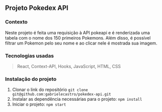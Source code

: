 ## Projeto Pokedex API

### Contexto

Neste projeto é feita uma requisição à API pokeapi e é renderizada uma tabela com o nome dos 150 primeiros Pokemons. Além disso, é possível filtrar um Pokemon pelo seu nome e ao clicar nele é mostrada sua imagem. 

### Tecnologias usadas

>React, Context-API, Hooks, JavaScript, HTML, CSS

### Instalação do projeto

1. Clonar o link do repositório ```git clone git@github.com:gabrielecastro/pokedex-api.git``` 
2. Instalar as dependência necessárias para o projeto: ```npm install```
3. Iniciar o projeto: ```npm start```
